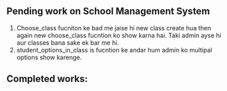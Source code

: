 ## Pending work on School Management System

1. Choose_class fucniton ke bad me jaise hi new class create hua then again new choose_class fucntion ko show karna hai. Taki admin ayse hi aur classes bana sake ek bar me hi.
1. student_options_in_class is fucntion ke andar hum admin ko multipal options show karenge.

## Completed works: